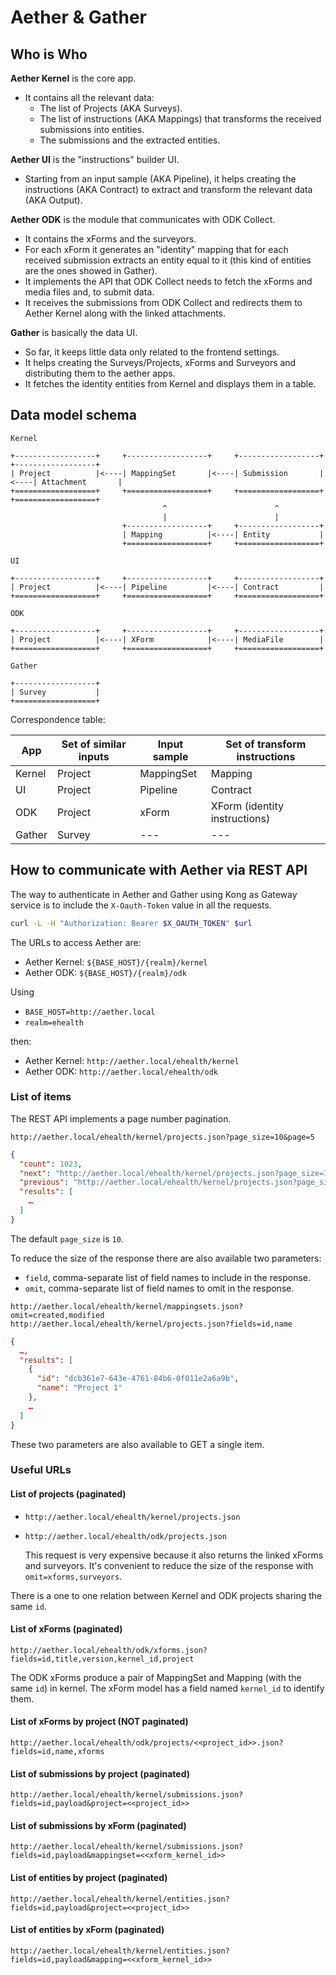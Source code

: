# Aether & Gather

## Who is Who

**Aether Kernel** is the core app.

- It contains all the relevant data:
  - The list of Projects (AKA Surveys).
  - The list of instructions (AKA Mappings) that transforms the received submissions into entities.
  - The submissions and the extracted entities.

**Aether UI** is the "instructions" builder UI.

- Starting from an input sample (AKA Pipeline), it helps creating the instructions (AKA Contract) to extract and transform the relevant data (AKA Output).

**Aether ODK** is the module that communicates with ODK Collect.

- It contains the xForms and the surveyors.
- For each xForm it generates an "identity" mapping that for each received submission extracts an entity equal to it (this kind of entities are the ones showed in Gather).
- It implements the API that ODK Collect needs to fetch the xForms and media files and, to submit data.
- It receives the submissions from ODK Collect and redirects them to Aether Kernel along with the linked attachments.

**Gather** is basically the data UI.

- So far, it keeps little data only related to the frontend settings.
- It helps creating the Surveys/Projects, xForms and Surveyors and distributing them to the aether apps.
- It fetches the identity entities from Kernel and displays them in a table.

## Data model schema

```text
Kernel

+------------------+     +------------------+     +------------------+     +------------------+
| Project          |<----| MappingSet       |<----| Submission       |<----| Attachment       |
+==================+     +==================+     +==================+     +==================+
                                  ^                        ^
                                  |                        |
                         +------------------+     +------------------+
                         | Mapping          |<----| Entity           |
                         +==================+     +==================+

UI

+------------------+     +------------------+     +------------------+
| Project          |<----| Pipeline         |<----| Contract         |
+==================+     +==================+     +==================+

ODK

+------------------+     +------------------+     +------------------+
| Project          |<----| XForm            |<----| MediaFile        |
+==================+     +==================+     +==================+

Gather

+------------------+
| Survey           |
+==================+

```

Correspondence table:

| App       | Set of similar inputs | Input sample | Set of transform instructions |
| --------- | --------------------- | ------------ | ----------------------------- |
| Kernel    | Project               | MappingSet   | Mapping                       |
| UI        | Project               | Pipeline     | Contract                      |
| ODK       | Project               | xForm        | XForm (identity instructions) |
| Gather    | Survey                | ---          | ---                           |

## How to communicate with Aether via REST API

The way to authenticate in Aether and Gather using Kong as Gateway service is to include the `X-Oauth-Token` value in all the requests.

```bash
curl -L -H "Authorization: Bearer $X_OAUTH_TOKEN" $url
```

The URLs to access Aether are:

- Aether Kernel: `${BASE_HOST}/{realm}/kernel`
- Aether ODK: `${BASE_HOST}/{realm}/odk`

Using

- `BASE_HOST=http://aether.local`
- `realm=ehealth`

then:

- Aether Kernel: `http://aether.local/ehealth/kernel`
- Aether ODK: `http://aether.local/ehealth/odk`

### List of items

The REST API implements a page number pagination.

`http://aether.local/ehealth/kernel/projects.json?page_size=10&page=5`

```json
{
  "count": 1023,
  "next": "http://aether.local/ehealth/kernel/projects.json?page_size=10&page=6",
  "previous": "http://aether.local/ehealth/kernel/projects.json?page_size=10&page=4",
  "results": [
    …
  ]
}
```

The default `page_size` is `10`.

To reduce the size of the response there are also available two parameters:

- `field`, comma-separate list of field names to include in the response.
- `omit`, comma-separate list of field names to omit in the response.

`http://aether.local/ehealth/kernel/mappingsets.json?omit=created,modified`
`http://aether.local/ehealth/kernel/projects.json?fields=id,name`

```json
{
  …,
  "results": [
    {
      "id": "dcb361e7-643e-4761-84b6-0f011e2a6a9b",
      "name": "Project 1"
    },
    …
  ]
}
```

These two parameters are also available to GET a single item.

### Useful URLs

#### List of projects (paginated)

- `http://aether.local/ehealth/kernel/projects.json`
- `http://aether.local/ehealth/odk/projects.json`

  This request is very expensive because it also returns the linked xForms and surveyors.
  It's convenient to reduce the size of the response with `omit=xforms,surveyors`.

There is a one to one relation between Kernel and ODK projects sharing the same `id`.

#### List of xForms (paginated)

`http://aether.local/ehealth/odk/xforms.json?fields=id,title,version,kernel_id,project`

The ODK xForms produce a pair of MappingSet and Mapping (with the same `id`) in kernel.
The xForm model has a field named `kernel_id` to identify them.

#### List of xForms by project (NOT paginated)

`http://aether.local/ehealth/odk/projects/<<project_id>>.json?fields=id,name,xforms`

#### List of submissions by project (paginated)

`http://aether.local/ehealth/kernel/submissions.json?fields=id,payload&project=<<project_id>>`

#### List of submissions by xForm (paginated)

`http://aether.local/ehealth/kernel/submissions.json?fields=id,payload&mappingset=<<xform_kernel_id>>`

#### List of entities by project (paginated)

`http://aether.local/ehealth/kernel/entities.json?fields=id,payload&project=<<project_id>>`

#### List of entities by xForm (paginated)

`http://aether.local/ehealth/kernel/entities.json?fields=id,payload&mapping=<<xform_kernel_id>>`

